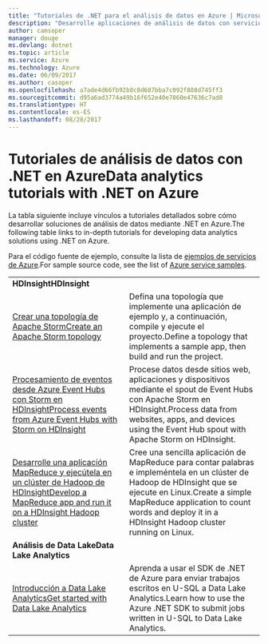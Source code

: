 ```yaml
---
title: "Tutoriales de .NET para el análisis de datos en Azure | Microsoft Docs"
description: "Desarrolle aplicaciones de análisis de datos con servicios de Microsoft Azure."
author: camsoper
manager: douge
ms.devlang: dotnet
ms.topic: article
ms.service: Azure
ms.technology: Azure
ms.date: 06/09/2017
ms.author: casoper
ms.openlocfilehash: a7ade4d66fb92b8c8d687bba7c092f888d745ff3
ms.sourcegitcommit: d95a6ad3774a49b16f652e40e7860e47636c7ad0
ms.translationtype: HT
ms.contentlocale: es-ES
ms.lasthandoff: 08/28/2017
---
```

# <a name="data-analytics-tutorials-with-net-on-azure"></a><span data-ttu-id="e2b96-103">Tutoriales de análisis de datos con .NET en Azure</span><span class="sxs-lookup"><span data-stu-id="e2b96-103">Data analytics tutorials with .NET on Azure</span></span>

<span data-ttu-id="e2b96-104">La tabla siguiente incluye vínculos a tutoriales detallados sobre cómo desarrollar soluciones de análisis de datos mediante .NET en Azure.</span><span class="sxs-lookup"><span data-stu-id="e2b96-104">The following table links to in-depth tutorials for developing data analytics solutions using .NET on Azure.</span></span> 

<span data-ttu-id="e2b96-105">Para el código fuente de ejemplo, consulte la lista de [ejemplos de servicios de Azure](https://azure.microsoft.com/resources/samples/?platform=dotnet).</span><span class="sxs-lookup"><span data-stu-id="e2b96-105">For sample source code, see the list of [Azure service samples](https://azure.microsoft.com/resources/samples/?platform=dotnet).</span></span>

| | |
|---|---|
| <span data-ttu-id="e2b96-106">**HDInsight**</span><span class="sxs-lookup"><span data-stu-id="e2b96-106">**HDInsight**</span></span> | |
| <span data-ttu-id="e2b96-107">[Crear una topología de Apache Storm][1]</span><span class="sxs-lookup"><span data-stu-id="e2b96-107">[Create an Apache Storm topology][1]</span></span> | <span data-ttu-id="e2b96-108">Defina una topología que implemente una aplicación de ejemplo y, a continuación, compile y ejecute el proyecto.</span><span class="sxs-lookup"><span data-stu-id="e2b96-108">Define a topology that implements a sample app, then build and run the project.</span></span> | 
| <span data-ttu-id="e2b96-109">[Procesamiento de eventos desde Azure Event Hubs con Storm en HDInsight][2]</span><span class="sxs-lookup"><span data-stu-id="e2b96-109">[Process events from Azure Event Hubs with Storm on HDInsight][2]</span></span> | <span data-ttu-id="e2b96-110">Procese datos desde sitios web, aplicaciones y dispositivos mediante el spout de Event Hubs con Apache Storm en HDInsight.</span><span class="sxs-lookup"><span data-stu-id="e2b96-110">Process data from websites, apps, and devices using the Event Hub spout with Apache Storm on HDInsight.</span></span>
| <span data-ttu-id="e2b96-111">[Desarrolle una aplicación MapReduce y ejecútela en un clúster de Hadoop de HDInsight][3]</span><span class="sxs-lookup"><span data-stu-id="e2b96-111">[Develop a MapReduce app and run it on a HDInsight Hadoop cluster][3]</span></span> | <span data-ttu-id="e2b96-112">Cree una sencilla aplicación de MapReduce para contar palabras e impleméntela en un clúster de Hadoop de HDInsight que se ejecute en Linux.</span><span class="sxs-lookup"><span data-stu-id="e2b96-112">Create a simple MapReduce application to count words and deploy it in a HDInsight Hadoop cluster running on Linux.</span></span> |
| <span data-ttu-id="e2b96-113">**Análisis de Data Lake**</span><span class="sxs-lookup"><span data-stu-id="e2b96-113">**Data Lake Analytics**</span></span> | |
| <span data-ttu-id="e2b96-114">[Introducción a Data Lake Analytics][4]</span><span class="sxs-lookup"><span data-stu-id="e2b96-114">[Get started with Data Lake Analytics][4]</span></span> | <span data-ttu-id="e2b96-115">Aprenda a usar el SDK de .NET de Azure para enviar trabajos escritos en U-SQL a Data Lake Analytics.</span><span class="sxs-lookup"><span data-stu-id="e2b96-115">Learn how to use the Azure .NET SDK to submit jobs written in U-SQL to Data Lake Analytics.</span></span>|


[1]: /azure/hdinsight/hdinsight-storm-develop-csharp-event-hub-topology
[2]: /azure/hdinsight/hdinsight-storm-develop-csharp-visual-studio-topology
[3]: /azure/hdinsight/hdinsight-hadoop-dotnet-csharp-mapreduce-streaming
[4]: /azure/data-lake-analytics/data-lake-analytics-get-started-net-sdk